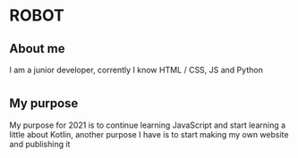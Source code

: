 # ROBOT
## About me
I am a junior developer, corrently I know HTML / CSS, JS and Python
#
## My purpose
My purpose for 2021 is to continue learning JavaScript and start learning a little about Kotlin, another purpose I have is to start making my own website and publishing it